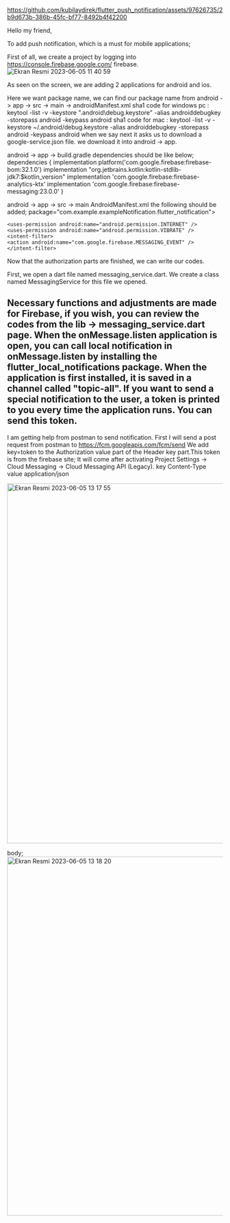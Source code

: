 

https://github.com/kubilaydirek/flutter_push_notification/assets/97626735/2b9d673b-386b-45fc-bf77-8492b4f42200

Hello my friend,

To add push notification, which is a must for mobile applications;

First of all, we create a project by logging into https://console.firebase.google.com/ firebase.
![Ekran Resmi 2023-06-05 11 40 59](https://github.com/kubilaydirek/flutter_push_notification/assets/97626735/a29b3b04-25a9-405d-bbfb-4a37072019ec)

As seen on the screen, we are adding 2 applications for android and ios.

Here we want package name, we can find our package name from android -> app -> src -> main -> androidManifest.xml
sha1 code for windows pc : keytool -list -v -keystore "\.android\debug.keystore" -alias androiddebugkey -storepass android -keypass android
sha1 code for mac : keytool -list -v -keystore ~/.android/debug.keystore -alias androiddebugkey -storepass android -keypass android 
when we say next it asks us to download a google-service.json file. we download it into android -> app.

android -> app -> build.gradle dependencies should be like below;
dependencies {
    implementation platform('com.google.firebase:firebase-bom:32.1.0')
    implementation "org.jetbrains.kotlin:kotlin-stdlib-jdk7:$kotlin_version"
    implementation 'com.google.firebase:firebase-analytics-ktx'
    implementation 'com.google.firebase:firebase-messaging:23.0.0'
}



android -> app -> src -> main AndroidManifest.xml the following should be added;
    package="com.example.exampleNotification.flutter_notification">

    <uses-permission android:name="android.permission.INTERNET" />
    <uses-permission android:name="android.permission.VIBRATE" />
    <intent-filter>
    <action android:name="com.google.firebase.MESSAGING_EVENT" />
    </intent-filter>
            
            
Now that the authorization parts are finished, we can write our codes.

First, we open a dart file named messaging_service.dart.
We create a class named MessagingService for this file we opened.

Necessary functions and adjustments are made for Firebase, if you wish, you can review the codes from the lib -> messaging_service.dart page.
When the onMessage.listen application is open, you can call local notification in onMessage.listen by installing the flutter_local_notifications package.
When the application is first installed, it is saved in a channel called "topic-all". If you want to send a special notification to the user, a token is printed to you every time the application runs. You can send this token.
------------------------------------------------------------------------------------------------------------------------------------------------------------------------------------------
I am getting help from postman to send notification.
First I will send a post request from postman to https://fcm.googleapis.com/fcm/send
We add key=token to the Authorization value part of the Header key part.This token is from the firebase site;
It will come after activating Project Settings -> Cloud Messaging -> Cloud Messaging API (Legacy).
key Content-Type value application/json

<img width="841" alt="Ekran Resmi 2023-06-05 13 17 55" src="https://github.com/kubilaydirek/flutter_push_notification/assets/97626735/f14dadb3-f5be-4fbb-84bb-447aed6af8e8">

body;
<img width="839" alt="Ekran Resmi 2023-06-05 13 18 20" src="https://github.com/kubilaydirek/flutter_push_notification/assets/97626735/46f68208-c273-4dae-a0a6-87daef9c4458">








